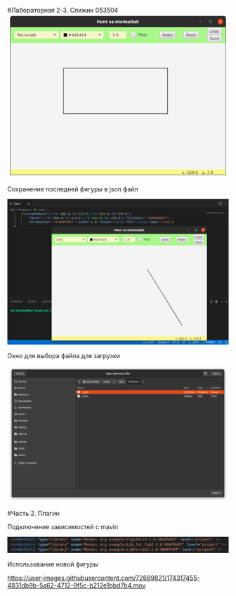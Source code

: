 #Лабораторная 2-3. Слижик 053504
![preview](https://github.com/mortaldew/OOP_Labs/blob/Lab2/Pictures/View.png?raw=true)

Сохранение последней фигуры в json файл

![preview](https://github.com/mortaldew/OOP_Labs/blob/Lab2/Pictures/Save.png?raw=true)

Окно для выбора файла для загрузки

![preview](https://github.com/mortaldew/OOP_Labs/blob/Lab2/Pictures/Load.png?raw=true)

#Часть 2. Плагин

Подключение зависимостей с mavin

![preview](https://github.com/mortaldew/OOP_Labs/blob/Lab2/Pictures/Dependencies.png?raw=true)

Использование новой фигуры

https://user-images.githubusercontent.com/72689821/174317455-4831db9b-5a62-4712-9f5c-b212e1bbd7b4.mov

